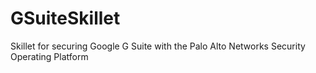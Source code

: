 # GSuiteSkillet
Skillet for securing Google G Suite with the Palo Alto Networks Security Operating Platform
